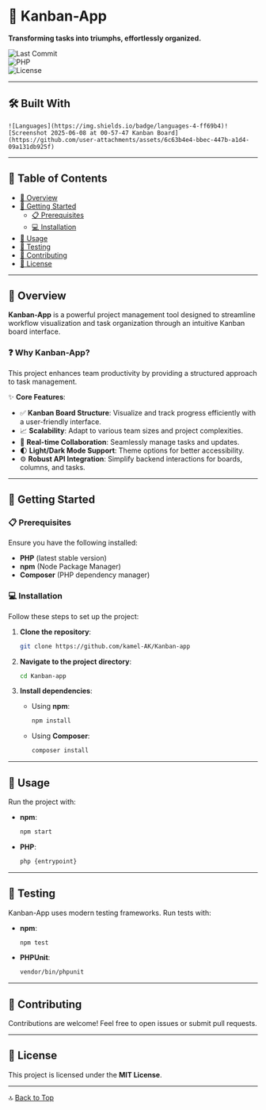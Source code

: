 
# 🚀 Kanban-App  

**Transforming tasks into triumphs, effortlessly organized.**  

![Last Commit](https://img.shields.io/badge/last_commit-today-brightgreen)  
![PHP](https://img.shields.io/badge/PHP-44.8%25-777BB4?logo=php&logoColor=white)  
![License](https://img.shields.io/badge/license-MIT-blue)  

---

## 🛠️ Built With  
    ![Languages](https://img.shields.io/badge/languages-4-ff69b4)![Screenshot 2025-06-08 at 00-57-47 Kanban Board](https://github.com/user-attachments/assets/6c63b4e4-bbec-447b-a1d4-09a131db925f)

---

## 📖 Table of Contents  
- [🌟 Overview](#overview)  
- [🚀 Getting Started](#getting-started)  
  - [📋 Prerequisites](#prerequisites)  
  - [💻 Installation](#installation)  
- [🎯 Usage](#usage)  
- [🧪 Testing](#testing)  
- [🤝 Contributing](#contributing)  
- [📜 License](#license)  

---

## 🌟 Overview  
**Kanban-App** is a powerful project management tool designed to streamline workflow visualization and task organization through an intuitive Kanban board interface.  

### ❓ Why Kanban-App?  
This project enhances team productivity by providing a structured approach to task management.  

✨ **Core Features**:  
- ✅ **Kanban Board Structure**: Visualize and track progress efficiently with a user-friendly interface.  
- 📈 **Scalability**: Adapt to various team sizes and project complexities.  
- 🔄 **Real-time Collaboration**: Seamlessly manage tasks and updates.  
- 🌓 **Light/Dark Mode Support**: Theme options for better accessibility.  
- ⚙️ **Robust API Integration**: Simplify backend interactions for boards, columns, and tasks.  

---

## 🚀 Getting Started  

### 📋 Prerequisites  
Ensure you have the following installed:  
- **PHP** (latest stable version)  
- **npm** (Node Package Manager)  
- **Composer** (PHP dependency manager)  

### 💻 Installation  
Follow these steps to set up the project:  

1. **Clone the repository**:  
   ```bash
   git clone https://github.com/kamel-AK/Kanban-app
   ```  

2. **Navigate to the project directory**:  
   ```bash
   cd Kanban-app
   ```  

3. **Install dependencies**:  
   - Using **npm**:  
     ```bash
     npm install
     ```  
   - Using **Composer**:  
     ```bash
     composer install
     ```  

---

## 🎯 Usage  
Run the project with:  
- **npm**:  
  ```bash
  npm start
  ```  
- **PHP**:  
  ```bash
  php {entrypoint}
  ```  

---

## 🧪 Testing  
Kanban-App uses modern testing frameworks. Run tests with:  
- **npm**:  
  ```bash
  npm test
  ```  
- **PHPUnit**:  
  ```bash
  vendor/bin/phpunit
  ```  

---

## 🤝 Contributing  
Contributions are welcome! Feel free to open issues or submit pull requests.  

---

## 📜 License  
This project is licensed under the **MIT License**.  

---

🔝 [Back to Top](#kanban-app)  
```  
